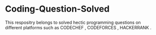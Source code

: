 # Coding-Question-Solved
This respositry belongs to solved hectic programming questions on different platforms such as CODECHEF , CODEFORCES , HACKERRANK .
